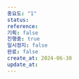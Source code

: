 ```yaml
---
중요도: "1"
status:
reference:
기획: false
진행중: true
일시정지: false
완료: false
create_at: 2024-06-30
update_at:
---
```

